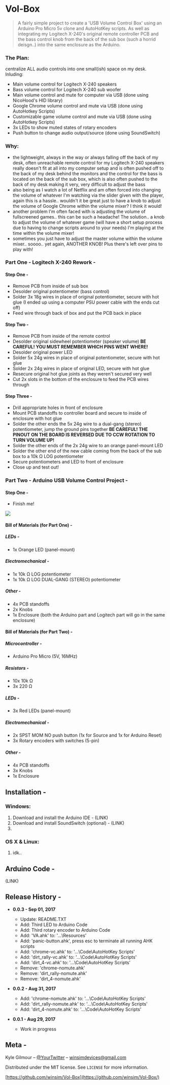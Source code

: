 # **Vol-Box**
> A fairly simple project to create a 'USB Volume Control Box' using an Arduino Pro Micro 5v clone and AutoHotKey scripts. As well as integrating my Logitech X-240's original remote controller PCB and the bass control knob from the back of the sub box (such a horrid deisgn..) into the same enclosure as the Arduino.

### The Plan: 
 centralize ALL audio controls into one small(ish) space on my desk. Inluding:
   * Main volume control for Logitech X-240 speakers
   * Bass volume control for Logitech X-240 sub woofer
   * Main volume control and mute for computer via USB (done using NicoHood's HID library)
   * Google Chrome volume control and mute via USB (done using AutoHotkey Scripts)
   * Customizable game volume control and mute via USB (done using AutoHotkey Scripts)
   * 3x LEDs to show muted states of rotary encoders
   * Push button to change audio output/source (done using SoundSwitch)
### Why:
   * the lightweight, always in the way or always falling off the back of my desk, often unreachable remote control for my Logitech X-240 speakers really doesn't fit at all into my computer setup and is often pushed off to the back of my desk behind the monitors and the control for the bass is located on the back of the sub box, which is also often pushed to the back of my desk making it very, very difficult to adjust the bass
   * also being as I watch a lot of Netflix and am often forced into changing the volume of whatever I'm watching via the slider given with the player, again this is a hassle.. wouldn't it be great just to have a knob to adjust the volume of Google Chrome within the volume mixer? I think it would! 
   * another problem I'm often faced with is adjusting the volume of fullscreened games.. this can be such a headache! The solution.. a knob to adjust the volume of whatever game (will have a short setup process due to having to change scripts around to your needs) I'm playing at the time within the volume mixer! 
   * sometimes you just have to adjust the master volume within the volume mixer.. soooo.. yet again, ANOTHER KNOB! Plus there's left over pins to play with! 

### Part One - Logitech X-240 Rework - 
#### Step One - 
  * Remove PCB from inside of sub box
  * Desolder original potentiometer (bass control)
  * Solder 3x 18g wires in place of original potentiometer, secure with hot glue (I ended up using a computer PSU power cable with the                                                                                     ends cut off)
  * Feed wire through back of box and put the PCB back in place
  
#### Step Two - 
  * Remove PCB from inside of the remote control
  * Desolder original sidewheel potentiometer (speaker volume) **BE CAREFUL! YOU MUST REMEMBER WHICH PINS WENT WHERE!**
  * Desolder original power LED
  * Solder 5x 24g wires in place of original potentiometer, secure with hot glue
  * Solder 2x 24g wires in place of original LED, secure with hot glue
  * Resecure original hot glue joints as they weren't secured very well
  * Cut 2x slots in the bottom of the enclosure to feed the PCB wires through
  
#### Step Three -
  * Drill appropriate holes in front of enclosure 
  * Mount PCB standoffs to controller board and secure to inside of enclosure with hot glue
  * Solder the other ends the 5x 24g wire to a dual-gang (stereo) potentiometer, jump the ground pins together **BE CAREFUL! THE PINOUT                                                                       ON THE BOARD IS REVERSED DUE TO CCW ROTATION TO TURN VOLUME UP!**
  * Solder the other ends of the 2x 24g wire to an orange panel-mount LED
  * Solder the other end of the new cable coming from the back of the sub box to a 10k Ω LOG potentiometer
  * Secure potentiometers and LED to front of enclosure
  * Close up and test out! 

### Part Two - Arduino USB Volume Control Project - 
#### Step One -
  * Finish me! 

![](header.png)

#### Bill of Materials (for Part One) -
##### LEDs - 
   * 1x Orange LED (panel-mount)
##### Electromechanical - 
   * 1x 10k Ω LOG potentiometer
   * 1x 10k Ω LOG DUAL-GANG (STEREO) potentiometer
##### Other - 
   * 4x PCB standoffs
   * 2x Knobs
   * 1x Enclosure (both the Arduino part and Logitech part will go in the same enclosure)

#### Bill of Materials (for Part Two) -
##### Microcontroller -
   * Arduino Pro Micro (5V, 16MHz)
##### Resistors - 
   * 10x 10k Ω
   * 3x 220 Ω
##### LEDs - 
   * 3x Red LEDs (panel-mount)
##### Electromechanical - 
   * 2x SPST MOM NO push button (1x for Source and 1x for Arduino Reset)
   * 3x Rotary encoders with switches (5-pin)  
##### Other - 
   * 4x PCB standoffs
   * 3x Knobs
   * 1x Enclosure



## Installation -

### Windows:
1. Download and install the Arduino IDE - (LINK)
2. Download and install SoundSwitch (optional) - (LINK)
3. 

### OS X & Linux:
1. idk..



## Arduino Code -
(LINK)



## Release History -

* **0.0.3 - Sep 01, 2017**
    * Update: README.TXT
    * Add: Third LED to Arduino Code
    * Add: Third rotary encoder to Arduino Code
    * Add: 'VA.ahk' to: '...\Resources'
    * Add: 'panic-button.ahk', press esc to terminate all running AHK scripts
    * Add: 'chrome-vc.ahk' to: '...\Code\AutoHotKey Scripts'
    * Add: 'dirt_rally-vc.ahk' to: '...\Code\AutoHotKey Scripts'
    * Add: 'dirt_4-vc.ahk' to: '...\Code\AutoHotKey Scripts'
    * Remove: 'chrome-nomute.ahk'
    * Remove: 'dirt_rally-nomute.ahk'
    * Remove: 'dirt_4-nomute.ahk'
    
* **0.0.2 - Aug 31, 2017**
    * Add: 'chrome-nomute.ahk' to: '...\Code\AutoHotKey Scripts'
    * Add: 'dirt_rally-nomute.ahk' to: '...\Code\AutoHotKey Scripts'
    * Add: 'dirt_4-nomute.ahk' to: '...\Code\AutoHotKey Scripts'
    
* **0.0.1 - Aug 29, 2017**
    * Work in progress

## Meta -

Kyle Gilmour – [@YourTwitter](https://twitter.com/dbader_org) – winsimdevices@gmail.com

Distributed under the MIT license. See ``LICENSE`` for more information.

[https://github.com/winsim/Vol-Box](https://github.com/winsim/Vol-Box/)


<!-- Markdown link & img dfn's -->
[wiki]: https://github.com/winsim/Vol-Box/wiki
